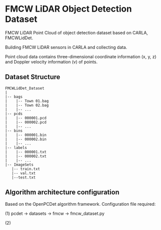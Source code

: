 # FMCW LiDAR Object Detection Dataset
FMCW LiDAR Point Cloud of object detection dataset based on CARLA, FMCWLidDet.

Building FMCW LiDAR sensors in CARLA and collecting data.

Point cloud data contains three-dimensional coordinate information (x, y, z) and Doppler velocity information (v) of points.

## Dataset Structure
    FMCWLidDet_Dataset
    |
    |-- bags
    |    |-- Town 01.bag
    |    |-- Town 02.bag
    |    |-- ... 
    |-- pcds
    |    |-- 000001.pcd
    |    |-- 000002.pcd
    |    |-- ...
    |-- bins
    |    |-- 000001.bin
    |    |-- 000002.bin
    |    |-- ...
    |-- labels
    |    |-- 000001.txt
    |    |-- 000002.txt
    |    |-- ...
    |-- ImageSets
       |-- train.txt
       |-- val.txt
       |--test.txt

## Algorithm architecture configuration
Based on the OpenPCDet algorithm framework. Configuration file required:

(1) pcdet -> datasets -> fmcw -> fmcw_dataset.py

(2) 


